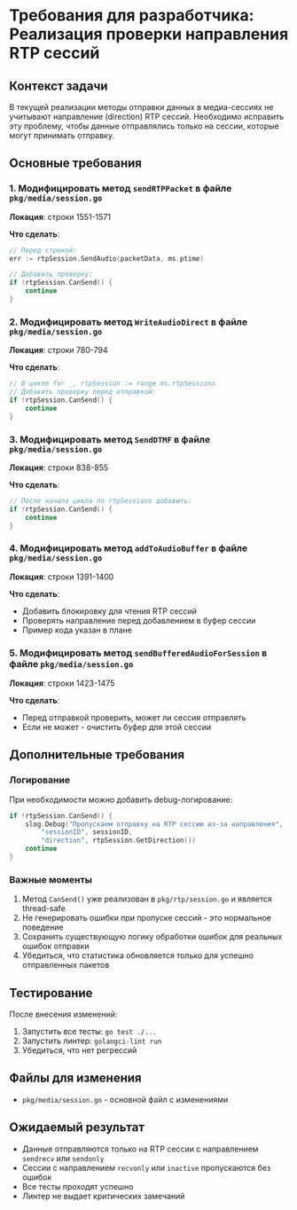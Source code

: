 # Требования для разработчика: Реализация проверки направления RTP сессий

## Контекст задачи
В текущей реализации методы отправки данных в медиа-сессиях не учитывают направление (direction) RTP сессий. Необходимо исправить эту проблему, чтобы данные отправлялись только на сессии, которые могут принимать отправку.

## Основные требования

### 1. Модифицировать метод `sendRTPPacket` в файле `pkg/media/session.go`

**Локация**: строки 1551-1571

**Что сделать**:
```go
// Перед строкой:
err := rtpSession.SendAudio(packetData, ms.ptime)

// Добавить проверку:
if !rtpSession.CanSend() {
    continue
}
```

### 2. Модифицировать метод `WriteAudioDirect` в файле `pkg/media/session.go`

**Локация**: строки 780-794

**Что сделать**:
```go
// В цикле for _, rtpSession := range ms.rtpSessions
// Добавить проверку перед отправкой:
if !rtpSession.CanSend() {
    continue
}
```

### 3. Модифицировать метод `SendDTMF` в файле `pkg/media/session.go`

**Локация**: строки 838-855

**Что сделать**:
```go
// После начала цикла по rtpSessions добавить:
if !rtpSession.CanSend() {
    continue
}
```

### 4. Модифицировать метод `addToAudioBuffer` в файле `pkg/media/session.go`

**Локация**: строки 1391-1400

**Что сделать**:
- Добавить блокировку для чтения RTP сессий
- Проверять направление перед добавлением в буфер сессии
- Пример кода указан в плане

### 5. Модифицировать метод `sendBufferedAudioForSession` в файле `pkg/media/session.go`

**Локация**: строки 1423-1475

**Что сделать**:
- Перед отправкой проверить, может ли сессия отправлять
- Если не может - очистить буфер для этой сессии

## Дополнительные требования

### Логирование
При необходимости можно добавить debug-логирование:
```go
if !rtpSession.CanSend() {
    slog.Debug("Пропускаем отправку на RTP сессию из-за направления", 
        "sessionID", sessionID, 
        "direction", rtpSession.GetDirection())
    continue
}
```

### Важные моменты
1. Метод `CanSend()` уже реализован в `pkg/rtp/session.go` и является thread-safe
2. Не генерировать ошибки при пропуске сессий - это нормальное поведение
3. Сохранить существующую логику обработки ошибок для реальных ошибок отправки
4. Убедиться, что статистика обновляется только для успешно отправленных пакетов

## Тестирование
После внесения изменений:
1. Запустить все тесты: `go test ./...`
2. Запустить линтер: `golangci-lint run`
3. Убедиться, что нет регрессий

## Файлы для изменения
- `pkg/media/session.go` - основной файл с изменениями

## Ожидаемый результат
- Данные отправляются только на RTP сессии с направлением `sendrecv` или `sendonly`
- Сессии с направлением `recvonly` или `inactive` пропускаются без ошибок
- Все тесты проходят успешно
- Линтер не выдает критических замечаний